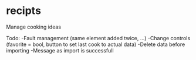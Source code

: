 # recipts
Manage cooking ideas

Todo:
-Fault management (same element added twice, ...)
-Change controls (favorite = bool, button to set last cook to actual data)
-Delete data before importing
-Message as import is successfull